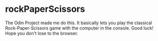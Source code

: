 # rockPaperScissors
The Odin Project made me do this. It basically lets you play the classical Rock-Paper-Scissors game with the computer in the console. Good luck! Hope you don't lose to the browser.
